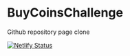 # BuyCoinsChallenge

Github repository page clone

[![Netlify Status](https://api.netlify.com/api/v1/badges/a8e9ab6e-5384-47a6-a0c6-6bc4142d4d9f/deploy-status)](https://app.netlify.com/sites/happy-easley-5ee2b1/deploys)
